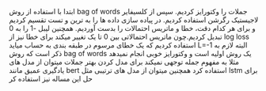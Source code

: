 ابتدا با استفاده از روش bag of words جملات را وکتورایز کردیم.
سپس از کلسیفایر لاجیستیک رگرشن استفاده کردیم.
در پیاده سازی داده ها را به ترین و تست تقسیم کردیم و برای هر کدام دقت، خطا و ماتریس احتمالات را بدست آوردیم.
همچنین لیبل -1 را به 0 تبدیل کردیم.چون ماتریس احتمالاتی بین 0 تا یک تغییر میکند
برای خطا نیز از log loss استفاده کردیم که یک خطای مرسوم در طبقه بندی به حساب میاید
L=-1
البته لازم به ذکر است که روش bag of words یک روش اولیه است و وکتورایز خوبی انجام نمیدهد مثلا به مفهوم جمله توجهی نمیکند
برای مدل کردن بهتر جملات میتوان از مدل های یادگیری عمیق مانند bert استفاده کرد
همچنین میتوان از مدل های ترتیبی مثل lstm برای حل این مساله نیز استفاده کر
